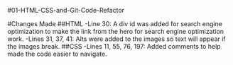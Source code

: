#01-HTML-CSS-and-Git-Code-Refactor

#Changes Made
##HTML
-Line 30: A div id was added for search engine optimization to make the link from the hero for search engine optimization work.
-Lines 31, 37, 41: Alts were added to the images so text will appear if the images break.
##CSS
-Lines 11, 55, 76, 197: Added comments to help made the code easier to navigate.
